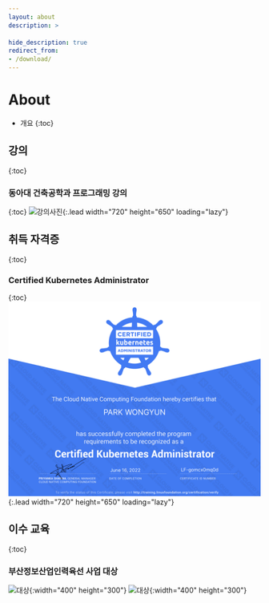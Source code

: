```yaml
---
layout: about
description: >

hide_description: true
redirect_from:
- /download/
---
```


# About

* 개요
{:toc}
<!--author-->

## 강의

{:toc}
### 동아대 건축공학과 프로그래밍 강의

{:toc}
![강의사진](/assets/img/blog/lecture.png){:.lead width="720" height="650" loading="lazy"}
## 취득 자격증

{:toc}

### Certified Kubernetes Administrator

{:toc}
![cka](/assets/img/blog/cka.PNG){:.lead width="720" height="650" loading="lazy"}

## 이수 교육

{:toc}

### 부산정보산업인력육선 사업 대상
![대상](/assets/img/blog/educationCerfitied.png){:width="400" height="300"}
![대상](/assets/img/blog/educationfinish.png){:width="400" height="300"}

